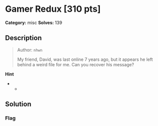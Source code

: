 # Gamer Redux [310 pts]

**Category:** misc
**Solves:** 139

## Description
><p>Author: <code>nhwn</code></p><p>My friend, David, was last online 7 years ago, but it appears he left behind a weird file for me. Can you recover his message?</p>

**Hint**
* -

## Solution

### Flag

